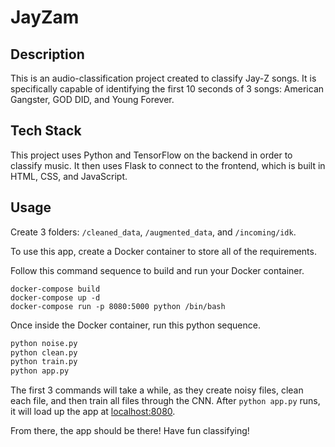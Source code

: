 # JayZam

## Description

This is an audio-classification project created to classify Jay-Z songs. It is specifically capable of identifying the first 10 seconds of 3 songs: American Gangster, GOD DID, and Young Forever.

## Tech Stack

This project uses Python and TensorFlow on the backend in order to classify music. It then uses Flask to connect to the frontend, which is built in HTML, CSS, and JavaScript.

## Usage

Create 3 folders: `/cleaned_data`, `/augmented_data`, and `/incoming/idk`.

To use this app, create a Docker container to store all of the requirements.

Follow this command sequence to build and run your Docker container.

```shell
docker-compose build
docker-compose up -d
docker-compose run -p 8080:5000 python /bin/bash
```

Once inside the Docker container, run this python sequence.

```python
python noise.py
python clean.py
python train.py
python app.py
```

The first 3 commands will take a while, as they create noisy files, clean each file, and then train all files through the CNN. After `python app.py` runs, it will load up the app at [localhost:8080](http://localhost:8080).

From there, the app should be there! Have fun classifying!
